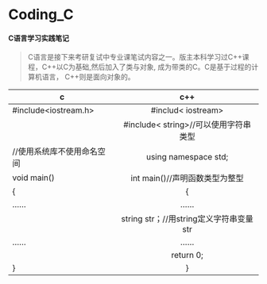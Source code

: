 # Coding_C
#### C语言学习实践笔记    
> C语言是接下来考研复试中专业课笔试内容之一。版主本科学习过C++课程，C++以C为基础,然后加入了类与对象, 成为带类的C。C是基于过程的计算机语言，
C++则是面向对象的。  

| c | c++ |  
|-----------|:-------:|
| #include<iostream.h>  | #includ< iostream>|
||#include< string>//可以使用字符串类型|
|//使用系统库不使用命名空间 |using namespace std;|
|void main()|int main()//声明函数类型为整型|
|{|{|
|……|……|
||string str；//用string定义字符串变量str|
|……|……|
||return 0;|
|}|}|
